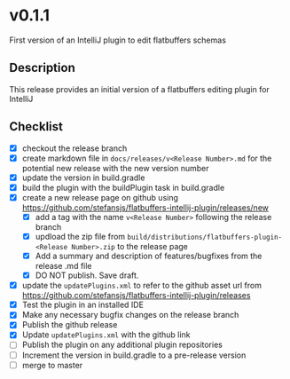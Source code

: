 # v0.1.1

First version of an IntelliJ plugin to edit flatbuffers schemas

## Description

This release provides an initial version of a flatbuffers editing plugin for IntelliJ

## Checklist

- [x] checkout the release branch
- [x] create markdown file in `docs/releases/v<Release Number>.md` for the potential new release with the new version
 number
- [x] update the version in build.gradle
- [x] build the plugin with the buildPlugin task in build.gradle
- [x] create a new release page on github using https://github.com/stefansjs/flatbuffers-intellij-plugin/releases/new
  - [x] add a tag with the name `v<Release Number>` following the release branch
  - [x] updload the zip file from `build/distributions/flatbuffers-plugin-<Release Number>.zip` to the release page
  - [x] Add a summary and description of features/bugfixes from the release .md file
  - [x] DO NOT publish. Save draft.
- [x] update the `updatePlugins.xml` to refer to the github asset url from 
      https://github.com/stefansjs/flatbuffers-intellij-plugin/releases 
- [x] Test the plugin in an installed IDE
- [x] Make any necessary bugfix changes on the release branch
- [x] Publish the github release
- [x] Update `updatePlugins.xml` with the github link
- [ ] Publish the plugin on any additional plugin repositories
- [ ] Increment the version in build.gradle to a pre-release version
- [ ] merge to master